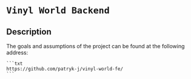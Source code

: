 # `Vinyl World Backend`

## Description

The goals and assumptions of the project can be found at the following address:


    ```txt
    https://github.com/patryk-j/vinyl-world-fe/
    ```
